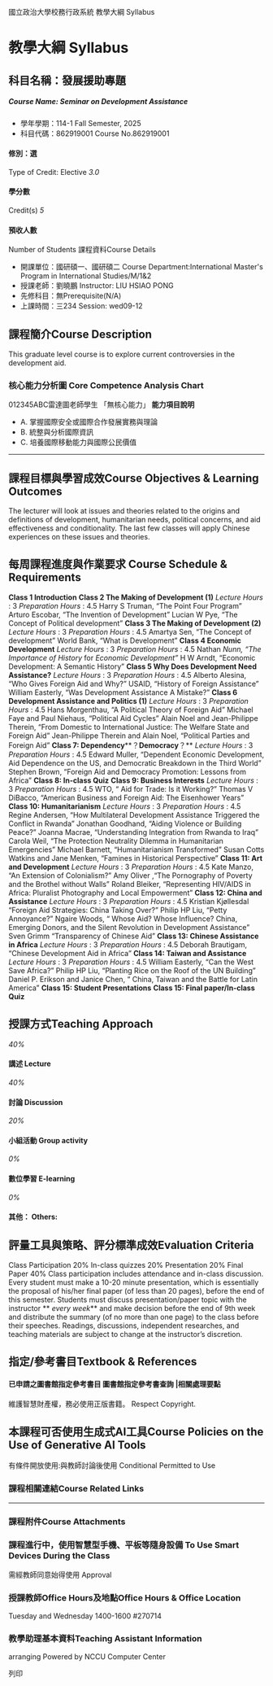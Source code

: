國立政治大學校務行政系統 教學大綱 Syllabus
# 教學大綱 Syllabus
##  科目名稱：發展援助專題
#####  Course Name: Seminar on Development Assistance
  * 學年學期：114-1 Fall Semester, 2025 
  * 科目代碼：862919001 Course No.862919001


#### 修別：選
Type of Credit: Elective 
_3.0_
#### 學分數
Credit(s)
_5_
#### 預收人數
Number of Students
課程資料Course Details
  * 開課單位：國研碩一、國研碩二 Course Department:International Master's Program in International Studies/M/1&2 
  * 授課老師：劉曉鵬 Instructor: LIU HSIAO PONG 
  * 先修科目：無Prerequisite(N/A)
  * 上課時間：三234 Session: wed09-12 


##  課程簡介Course Description
This graduate level course is to explore current controversies in the development aid.
###  核心能力分析圖 Core Competence Analysis Chart
012345ABC雷達圖老師學生
「無核心能力」 
**能力項目說明**
  * A. 掌握國際安全或國際合作發展實務與理論
  * B. 統整與分析國際資訊
  * C. 培養國際移動能力與國際公民價值


* * *
##  課程目標與學習成效Course Objectives & Learning Outcomes 
The lecturer will look at issues and theories related to the origins and definitions of development, humanitarian needs, political concerns, and aid effectiveness and conditionality. The last few classes will apply Chinese experiences on these issues and theories.
##  每周課程進度與作業要求 Course Schedule & Requirements
**Class 1 Introduction**
**Class 2 The Making of Development (1)**
_Lecture Hours_ : 3 _Preparation Hours_ : 4.5 
Harry S Truman, “The Point Four Program”
Arturo Escobar, “The Invention of Development”
Lucian W Pye, “The Concept of Political development”
**Class 3 The Making of Development (2)**
_Lecture Hours_ : 3 _Preparation Hours_ : 4.5 
Amartya Sen, “The Concept of development”
World Bank, “What is Development”
**Class 4 Economic Development**
_Lecture Hours_ : 3 _Preparation Hours_ : 4.5 
Nathan _Nunn, “The Importance of History_ for _Economic Development”_
H W Arndt, “Economic Development: A Semantic History”
**Class 5 Why Does Development Need Assistance?**
_Lecture Hours_ : 3 _Preparation Hours_ : 4.5 
Alberto Alesina, “Who Gives Foreign Aid and Why?”
USAID, “History of Foreign Assistance” 
William Easterly, “Was Development Assistance A Mistake?”
**Class 6 Development Assistance and Politics (1)**
_Lecture Hours_ : 3 _Preparation Hours_ : 4.5 
Hans Morgenthau, “A Political Theory of Foreign Aid”
Michael Faye and Paul Niehaus, “Political Aid Cycles” 
Alain Noel and Jean-Philippe Therein, “From Domestic to International Justice: The Welfare State and Foreign Aid”
Jean-Philippe Therein and Alain Noel, “Political Parties and Foreign Aid”
**Class 7: Dependency****？****Democracy****？**
_Lecture Hours_ : 3 _Preparation Hours_ : 4.5 
Edward Muller, “Dependent Economic Development, Aid Dependence on the US, and Democratic Breakdown in the Third World”
Stephen Brown, “Foreign Aid and Democracy Promotion: Lessons from Africa” 
**Class 8: In-class Quiz**
**Class 9: Business Interests**
_Lecture Hours_ : 3 _Preparation Hours_ : 4.5 
WTO, “ Aid for Trade: Is it Working?”
Thomas V DiBacco, “American Business and Foreign Aid: The Eisenhower Years” 
**Class 10: Humanitarianism**
_Lecture Hours_ : 3 _Preparation Hours_ : 4.5 
Regine Andersen, “How Multilateral Development Assistance Triggered the Conflict in Rwanda”
Jonathan Goodhand, “Aiding Violence or Building Peace?”
Joanna Macrae, “Understanding Integration from Rwanda to Iraq”
Carola Weil, “The Protection Neutrality Dilemma in Humanitarian Emergencies” 
Michael Barnett, “Humanitarianism Transformed”
Susan Cotts Watkins and Jane Menken, “Famines in Historical Perspective”
**Class 11: Art and Development**
_Lecture Hours_ : 3 _Preparation Hours_ : 4.5 
Kate Manzo, “An Extension of Colonialism?” 
Amy Oliver ,“The Pornography of Poverty and the Brothel without Walls” 
Roland Bleiker, “Representing HIV/AIDS in Africa: Pluralist Photography and Local 
Empowerment”
**Class 12: China and Assistance**
_Lecture Hours_ : 3 _Preparation Hours_ : 4.5 
Kristian Kjøllesdal “Foreign Aid Strategies: China Taking Over?”
Philip HP Liu, “Petty Annoyance?”
Ngaire Woods, “ Whose Aid? Whose Influence? China, Emerging Donors, and the 
Silent Revolution in Development Assistance”
Sven Grimm “Transparency of Chinese Aid”
**Class 13: Chinese Assistance in Africa**
_Lecture Hours_ : 3 _Preparation Hours_ : 4.5 
Deborah Brautigam, “Chinese Development Aid in Africa”
**Class 14: Taiwan and Assistance**
_Lecture Hours_ : 3 _Preparation Hours_ : 4.5 
William Easterly, “Can the West Save Africa?” 
Philip HP Liu, “Planting Rice on the Roof of the UN Building”
Daniel P. Erikson and Janice Chen, “ China, Taiwan and the Battle for Latin America” 
**Class 15: Student Presentations**
**Class 15: Final paper/In-class Quiz**
##  授課方式Teaching Approach
_40%_
####  講述 Lecture
_40%_
####  討論 Discussion
_20%_
####  小組活動 Group activity
_0%_
####  數位學習 E-learning
_0%_
####  其他： Others:
##  評量工具與策略、評分標準成效Evaluation Criteria
Class Participation 20%
In-class quizzes 20%
Presentation 20%
Final Paper 40%
Class participation includes attendance and in-class discussion. Every student must make a 10-20 minute presentation, which is essentially the proposal of his/her final paper (of less than 20 pages), before the end of this semester. Students must discuss presentation/paper topic with the instructor ** _every week_** and make decision before the end of 9th week and distribute the summary (of no more than one page) to the class before their speeches. Readings, discussions, independent researches, and teaching materials are subject to change at the instructor’s discretion.
##  指定/參考書目Textbook & References
####  已申請之圖書館指定參考書目  圖書館指定參考書查詢 |相關處理要點
維護智慧財產權，務必使用正版書籍。 Respect Copyright.
##  本課程可否使用生成式AI工具Course Policies on the Use of Generative AI Tools
有條件開放使用:與教師討論後使用 Conditional Permitted to Use 
###  課程相關連結Course Related Links
* * *
###  課程附件Course Attachments
###  課程進行中，使用智慧型手機、平板等隨身設備 To Use Smart Devices During the Class
需經教師同意始得使用  Approval
###  授課教師Office Hours及地點Office Hours & Office Location
Tuesday and Wednesday 1400-1600 #270714
###  教學助理基本資料Teaching Assistant Information
arranging
Powered by NCCU Computer Center
  
列印
